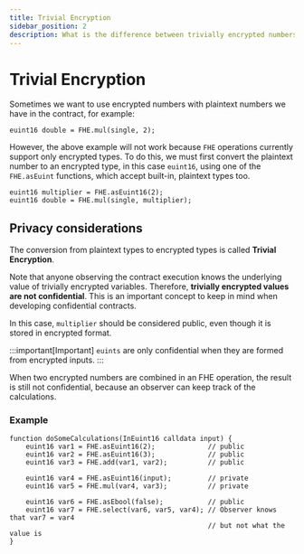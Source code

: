 ```yaml
---
title: Trivial Encryption
sidebar_position: 2
description: What is the difference between trivially encrypted numbers and encrypted inputs
---
```


# Trivial Encryption

Sometimes we want to use encrypted numbers with plaintext numbers we have in the contract, for example:
```solidity
euint16 double = FHE.mul(single, 2);
```

However, the above example will not work because `FHE` operations currently support only encrypted types.
To do this, we must first convert the plaintext number to an encrypted type, in this case `euint16`,
using one of the `FHE.asEuint` functions, which accept built-in, plaintext types too.

```solidity
euint16 multiplier = FHE.asEuint16(2);
euint16 double = FHE.mul(single, multiplier);
```

## Privacy considerations
The conversion from plaintext types to encrypted types is called **Trivial Encryption**.

Note that anyone observing the contract execution knows the underlying value of trivially encrypted variables.
Therefore, **trivially encrypted values are not confidential**. 
This is an important concept to keep in mind when developing confidential contracts.

In this case, `multiplier` should be considered public, even though it is stored in encrypted format.

:::important[Important]
`euints` are only confidential when they are formed from encrypted inputs.
:::

When two encrypted numbers are combined in an FHE operation, the result is still not confidential, because an observer can keep track of the calculations.

### Example
```solidity
function doSomeCalculations(InEuint16 calldata input) {
    euint16 var1 = FHE.asEuint16(2);             // public
    euint16 var2 = FHE.asEuint16(3);             // public
    euint16 var3 = FHE.add(var1, var2);          // public

    euint16 var4 = FHE.asEuint16(input);         // private
    euint16 var5 = FHE.mul(var4, var3);          // private
    
    euint16 var6 = FHE.asEbool(false);           // public
    euint16 var7 = FHE.select(var6, var5, var4); // Observer knows that var7 = var4
                                                 // but not what the value is
}
```
